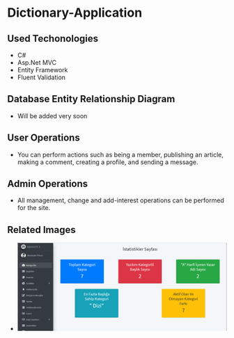 # Dictionary-Application
## Used Techonologies
- C#
- Asp.Net MVC
- Entity Framework
- Fluent Validation

## Database Entity Relationship Diagram
- Will be added very soon

## User Operations
- You can perform actions such as being a member, publishing an article, making a comment, creating a profile, and sending a message.

## Admin Operations
- All management, change and add-interest operations can be performed for the site.

## Related Images
- ![statisticsPage](./images/statistic.png)

